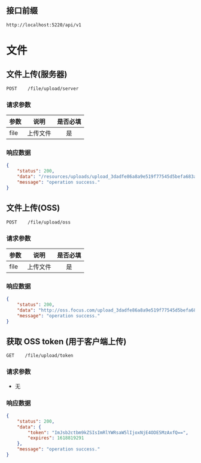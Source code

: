 
## 接口前缀

```shell
http://localhost:5220/api/v1
```

# 文件

## 文件上传(服务器)

```
POST    /file/upload/server
```

### 请求参数

| 参数 | 说明 | 是否必填 |
| ---|---|:---: |
| file | 上传文件 | 是 |


### 响应数据

```json
{
    "status": 200,
    "data": "/resources/uploads/upload_3dadfe86a8a9e519f77545d5befa683a.jpg",
    "message": "operation success."
}
```

## 文件上传(OSS)

```
POST    /file/upload/oss
```

### 请求参数

| 参数 | 说明 | 是否必填 |
| ---|---|:---: |
| file | 上传文件 | 是 |


### 响应数据

```json
{
    "status": 200,
    "data": "http://oss.focus.com/upload_3dadfe86a8a9e519f77545d5befa683a.jpg",
    "message": "operation success."
}
```

## 获取 OSS token (用于客户端上传)
```
GET    /file/upload/token
```

### 请求参数

- 无


### 响应数据

```json
{
    "status": 200,
    "data": {
        "token": "ImJsb2ctbm9kZSIsImRlYWRsaW5lIjoxNjE4ODE5MzAxfQ==",
        "expires": 1618819291
    },
    "message": "operation success."
}
```
